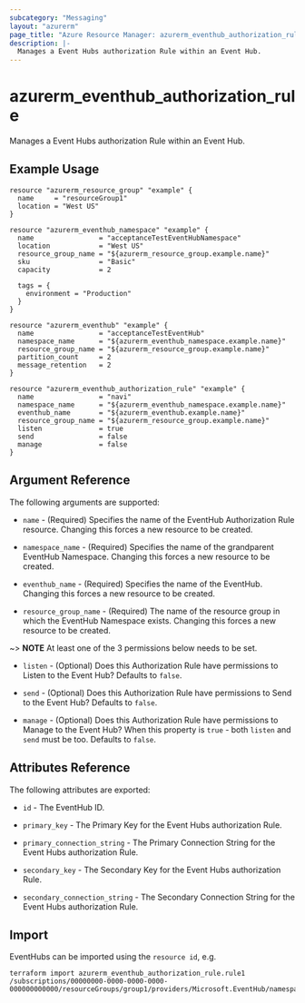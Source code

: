 ```yaml
---
subcategory: "Messaging"
layout: "azurerm"
page_title: "Azure Resource Manager: azurerm_eventhub_authorization_rule"
description: |-
  Manages a Event Hubs authorization Rule within an Event Hub.
---
```


# azurerm_eventhub_authorization_rule

Manages a Event Hubs authorization Rule within an Event Hub.

## Example Usage

```hcl
resource "azurerm_resource_group" "example" {
  name     = "resourceGroup1"
  location = "West US"
}

resource "azurerm_eventhub_namespace" "example" {
  name                = "acceptanceTestEventHubNamespace"
  location            = "West US"
  resource_group_name = "${azurerm_resource_group.example.name}"
  sku                 = "Basic"
  capacity            = 2

  tags = {
    environment = "Production"
  }
}

resource "azurerm_eventhub" "example" {
  name                = "acceptanceTestEventHub"
  namespace_name      = "${azurerm_eventhub_namespace.example.name}"
  resource_group_name = "${azurerm_resource_group.example.name}"
  partition_count     = 2
  message_retention   = 2
}

resource "azurerm_eventhub_authorization_rule" "example" {
  name                = "navi"
  namespace_name      = "${azurerm_eventhub_namespace.example.name}"
  eventhub_name       = "${azurerm_eventhub.example.name}"
  resource_group_name = "${azurerm_resource_group.example.name}"
  listen              = true
  send                = false
  manage              = false
}
```

## Argument Reference

The following arguments are supported:

* `name` - (Required) Specifies the name of the EventHub Authorization Rule resource. Changing this forces a new resource to be created.

* `namespace_name` - (Required) Specifies the name of the grandparent EventHub Namespace. Changing this forces a new resource to be created.

* `eventhub_name` - (Required) Specifies the name of the EventHub. Changing this forces a new resource to be created.

* `resource_group_name` - (Required) The name of the resource group in which the EventHub Namespace exists. Changing this forces a new resource to be created.

~> **NOTE** At least one of the 3 permissions below needs to be set.

* `listen` - (Optional) Does this Authorization Rule have permissions to Listen to the Event Hub? Defaults to `false`.

* `send` - (Optional) Does this Authorization Rule have permissions to Send to the Event Hub? Defaults to `false`.

* `manage` - (Optional) Does this Authorization Rule have permissions to Manage to the Event Hub? When this property is `true` - both `listen` and `send` must be too. Defaults to `false`.

## Attributes Reference

The following attributes are exported:

* `id` - The EventHub ID.

* `primary_key` - The Primary Key for the Event Hubs authorization Rule.

* `primary_connection_string` - The Primary Connection String for the Event Hubs authorization Rule.

* `secondary_key` - The Secondary Key for the Event Hubs authorization Rule.

* `secondary_connection_string` - The Secondary Connection String for the Event Hubs authorization Rule.

## Import

EventHubs can be imported using the `resource id`, e.g.

```shell
terraform import azurerm_eventhub_authorization_rule.rule1 /subscriptions/00000000-0000-0000-0000-000000000000/resourceGroups/group1/providers/Microsoft.EventHub/namespaces/namespace1/eventhubs/eventhub1/authorizationRules/rule1
```
